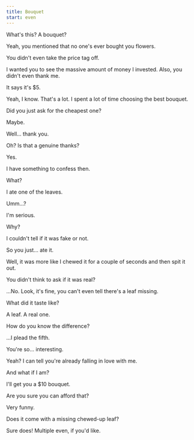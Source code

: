 ```yaml
---
title: Bouquet
start: even
---
```


What's this? A bouquet?

Yeah, you mentioned that no one's ever bought you flowers.

You didn't even take the price tag off.

I wanted you to see the massive amount of money I invested. Also, you didn't even thank me.

It says it's $5.

Yeah, I know. That's a lot. I spent a lot of time choosing the best bouquet.

Did you just ask for the cheapest one?

Maybe.

Well&hellip; thank you.

Oh? Is that a genuine thanks?

Yes.

I have something to confess then.

What?

I ate one of the leaves.

Umm&hellip;?

I'm serious.

Why?

I couldn't tell if it was fake or not.

So you just&hellip; ate it.

Well, it was more like I chewed it for a couple of seconds and then spit it out.

You didn't think to ask if it was real?

&hellip;No. Look, it's fine, you can't even tell there's a leaf missing.

What did it taste like?

A leaf. A real one.

How do you know the difference?

&hellip;I plead the fifth.

You're so&hellip; interesting.

Yeah? I can tell you're already falling in love with me.

And what if I am?

I'll get you a $10 bouquet.

Are you sure you can afford that?

Very funny.

Does it come with a missing chewed-up leaf?

Sure does! Multiple even, if you'd like.
